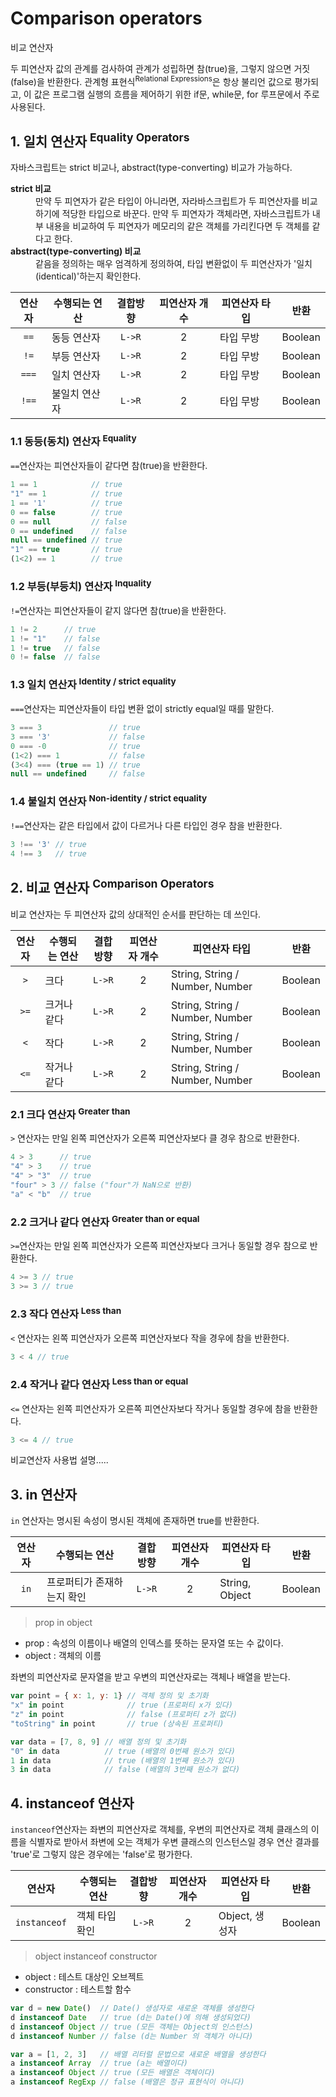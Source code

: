 # Comparison operators

<p class="sub-title">비교 연산자</p>

두 피연산자 값의 관계를 검사하여 관계가 성립하면 참(true)을, 그렇지 않으면 거짓(false)을 반환한다.
관계형 표현식<sup>Relational Expressions</sup>은 항상 불리언 값으로 평가되고, 이 값은 프로그램 실행의 흐름을 제어하기 위한 if문, while문, for 루프문에서 주로 사용된다.

## 1. 일치 연산자 <sup>Equality Operators</sup>

자바스크립트는 strict 비교나, abstract(type-converting) 비교가 가능하다.

<dl>
    <dt><strong>strict 비교</strong></dt>
    <dd>만약 두 피연자가 같은 타입이 아니라면, 자라바스크립트가 두 피연산자를 비교하기에 적당한 타입으로 바꾼다. 만약 두 피연자가 객체라면, 자바스크립트가 내부 내용을 비교하여 두 피연자가 메모리의 같은 객체를 가리킨다면 두 객체를 같다고 한다.</dd>
    <dt><strong>abstract(type-converting) 비교</strong></dt>
    <dd>같음을 정의하는 매우 엄격하게 정의하여, 타입 변환없이 두 피연산자가 '일치(identical)'하는지 확인한다.</dd>
</dl>

|연산자|수행되는 연산|결합방향|피연산자 개수|피연산자 타입|반환|
|:---:|---|:---:|:---:|---|---|
|`==`|동등 연산자|`L->R`|2|타입 무방|Boolean|
|`!=`|부등 연산자|`L->R`|2|타입 무방|Boolean|
|`===`|일치 연산자|`L->R`|2|타입 무방|Boolean|
|`!==`|불일치 연산자|`L->R`|2|타입 무방|Boolean|

### 1.1 동등(동치) 연산자 <sup>Equality</sup>

`==`연산자는 피연산자들이 같다면 참(true)을 반환한다.

```js
1 == 1            // true
"1" == 1          // true
1 == '1'          // true
0 == false        // true
0 == null         // false
0 == undefined    // false
null == undefined // true
"1" == true       // true
(1<2) == 1        // true
```

### 1.2 부등(부등치) 연산자 <sup>Inquality</sup>

`!=`연산자는 피연산자들이 같지 않다면 참(true)을 반환한다.

```js
1 != 2      // true
1 != "1"    // false
1 != true   // false
0 != false  // false
```

### 1.3 일치 연산자 <sup>Identity / strict equality</sup>

`===`연산자는 피연산자들이 타입 변환 없이 strictly equal일 때를 말한다.

```js
3 === 3               // true
3 === '3'             // false
0 === -0              // true
(1<2) === 1           // false
(3<4) === (true == 1) // true
null == undefined     // false
```

### 1.4 불일치 연산자 <sup>Non-identity / strict equality</sup>

`!==`연산자는 같은 타입에서 값이 다르거나 다른 타입인 경우 참을 반환한다.

```js
3 !== '3' // true
4 !== 3   // true
```

## 2. 비교 연산자 <sup>Comparison Operators</sup>

비교 연산자는 두 피연산자 값의 상대적인 순서를 판단하는 데 쓰인다.

|연산자|수행되는 연산|결합방향|피연산자 개수|피연산자 타입|반환|
|:---:|---|:---:|:---:|---|---|
|`>`|크다|`L->R`|2|String, String / Number, Number|Boolean|
|`>=`|크거나 같다|`L->R`|2|String, String / Number, Number|Boolean|
|`<`|작다|`L->R`|2|String, String / Number, Number|Boolean|
|`<=`|작거나 같다|`L->R`|2|String, String / Number, Number|Boolean|

### 2.1 크다 연산자 <sup>Greater than</sup>

`>` 연산자는 만일 왼쪽 피연산자가 오른쪽 피연산자보다 클 경우 참으로 반환한다.

```js
4 > 3      // true
"4" > 3    // true
"4" > "3"  // true
"four" > 3 // false ("four"가 NaN으로 반환)
"a" < "b"  // true
```

### 2.2 크거나 같다 연산자 <sup>Greater than or equal</sup>

`>=`연산자는 만일 왼쪽 피연산자가 오른쪽 피연산자보다 크거나 동일할 경우 참으로 반환한다.

```js
4 >= 3 // true
3 >= 3 // true
```

### 2.3 작다 연산자 <sup>Less than</sup>

`<` 연산자는 왼쪽 피연산자가 오른쪽 피연산자보다 작을 경우에 참을 반환한다.

```js
3 < 4 // true
```

### 2.4 작거나 같다 연산자 <sup>Less than or equal</sup>

`<=` 연산자는 왼쪽 피연산자가 오른쪽 피연산자보다 작거나 동일할 경우에 참을 반환한다.

```js
3 <= 4 // true
```

비교연산자 사용법 설명.....

## 3. in 연산자

`in` 연산자는 명시된 속성이 명시된 객체에 존재하면 true를 반환한다.

|연산자|수행되는 연산|결합방향|피연산자 개수|피연산자 타입|반환|
|:---:|---|:---:|:---:|---|---|
|`in`|프로퍼티가 존재하는지 확인|`L->R`|2|String, Object|Boolean|

> prop in object

* prop : 속성의 이름이나 배열의 인덱스를 뜻하는 문자열 또는 수 값이다.
* object : 객체의 이름

좌변의 피연산자로 문자열을 받고 우변의 피연산자로는 객체나 배열을 받는다.

```js
var point = { x: 1, y: 1} // 객체 정의 및 초기화
"x" in point              // true (프로퍼티 x가 있다)
"z" in point              // false (프로퍼티 z가 없다)
"toString" in point       // true (상속된 프로퍼티)

var data = [7, 8, 9] // 배열 정의 및 초기화
"0" in data          // true (배열의 0번째 원소가 있다)
1 in data            // true (배열의 1번째 원소가 있다)
3 in data            // false (배열의 3번째 원소가 없다)
```

## 4. instanceof 연산자

`instanceof`연산자는 좌변의 피연산자로 객체를, 우변의 피연산자로 객체 클래스의 이름을 식별자로 받아서 좌변에 오는 객체가 우변 클래스의 인스턴스일 경우 연산 결과를 'true'로 그렇지 않은 경우에는 'false'로 평가한다.

|연산자|수행되는 연산|결합방향|피연산자 개수|피연산자 타입|반환|
|:---:|---|:---:|:---:|---|---|
|`instanceof`|객체 타입 확인|`L->R`|2|Object, 생성자|Boolean|

> object instanceof constructor

* object : 테스트 대상인 오브젝트
* constructor : 테스트할 함수

```js
var d = new Date()  // Date() 생성자로 새로운 객체를 생성한다
d instanceof Date   // true (d는 Date()에 의해 생성되었다)
d instanceof Object // true (모든 객체는 Object의 인스턴스)
d instanceof Number // false (d는 Number 의 객체가 아니다)

var a = [1, 2, 3]   // 배열 리터럴 문법으로 새로운 배열을 생성한다
a instanceof Array  // true (a는 배열이다)
a instanceof Object // true (모든 배열은 객체이다)
a instanceof RegExp // false (배열은 정규 표현식이 아니다)
```